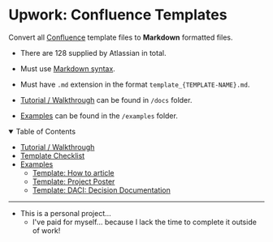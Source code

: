 # Upwork: Confluence Templates

Convert all [Confluence](https://www.atlassian.com/software/confluence) template files to **Markdown** formatted files.

- There are 128 supplied by Atlassian in total.

- Must use [Markdown syntax](https://www.markdownguide.org/basic-syntax/).

- Must have `.md` extension in the format `template_{TEMPLATE-NAME}.md`.

- [Tutorial / Walkthrough](./docs/tutorial.md) can be found in `/docs` folder.

- [Examples](./examples) can be found in the `/examples` folder.

<details open="open">
<summary>Table of Contents</summary>

- [Tutorial / Walkthrough](./docs/tutorial.md)
- [Template Checklist](./docs/template-checklist.md)
- [Examples](./examples)
  - [Template: How to article](./examples/template_how-to-article.md)
  - [Template: Project Poster](./examples/template_project-poster.md)
  - [Template: DACI: Decision Documentation](./examples/template_daci-decision-documentation.md)

</details>

---

* This is a personal project...
  * I've paid for myself... because I lack the time to complete it outside of work!